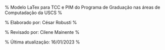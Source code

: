 % Modelo LaTex para TCC e PIM do Programa de Graduação nas áreas de Computadação da USCS % 

% Elaborado por: César Robusti %

% Revisado por: Cilene Mainente %

% Última atualização: 16/01/2023 %
